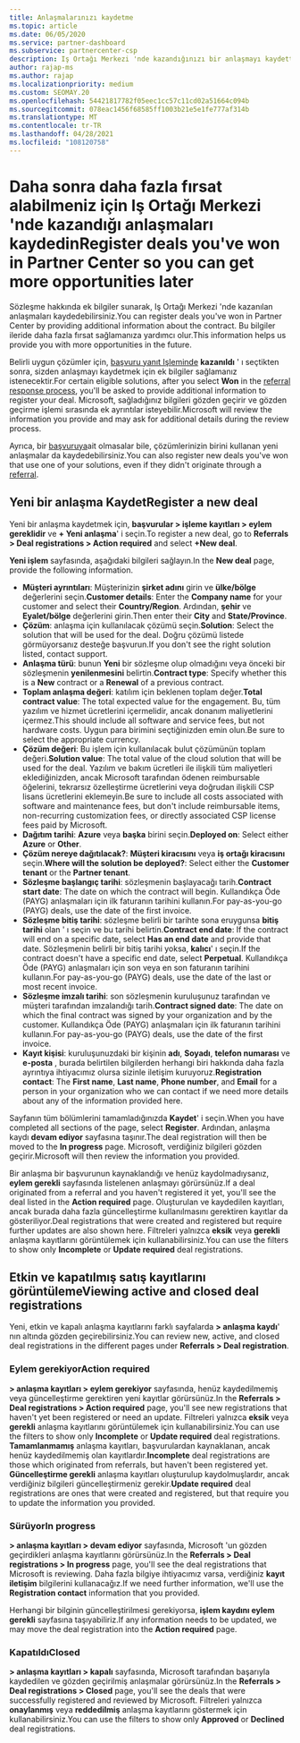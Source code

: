 ```yaml
---
title: Anlaşmalarınızı kaydetme
ms.topic: article
ms.date: 06/05/2020
ms.service: partner-dashboard
ms.subservice: partnercenter-csp
description: Iş Ortağı Merkezi 'nde kazandığınızı bir anlaşmayı kaydettiğinizde, Microsoft 'un gelecekte daha fazla fırsat sağlamasına yardımcı olur.
author: rajap-ms
ms.author: rajap
ms.localizationpriority: medium
ms.custom: SEOMAY.20
ms.openlocfilehash: 54421817782f05eec1cc57c11cd02a51664c094b
ms.sourcegitcommit: 078eac1456f68585ff1003b21e5e1fe777af314b
ms.translationtype: MT
ms.contentlocale: tr-TR
ms.lasthandoff: 04/28/2021
ms.locfileid: "108120758"
---
```

# <a name="register-deals-youve-won-in-partner-center-so-you-can-get-more-opportunities-later"></a><span data-ttu-id="63f03-103">Daha sonra daha fazla fırsat alabilmeniz için Iş Ortağı Merkezi 'nde kazandığı anlaşmaları kaydedin</span><span class="sxs-lookup"><span data-stu-id="63f03-103">Register deals you've won in Partner Center so you can get more opportunities later</span></span>

<span data-ttu-id="63f03-104">Sözleşme hakkında ek bilgiler sunarak, Iş Ortağı Merkezi 'nde kazanılan anlaşmaları kaydedebilirsiniz.</span><span class="sxs-lookup"><span data-stu-id="63f03-104">You can register deals you've won in Partner Center by providing additional information about the contract.</span></span> <span data-ttu-id="63f03-105">Bu bilgiler ileride daha fazla fırsat sağlamanıza yardımcı olur.</span><span class="sxs-lookup"><span data-stu-id="63f03-105">This information helps us provide you with more opportunities in the future.</span></span>

<span data-ttu-id="63f03-106">Belirli uygun çözümler için, [başvuru yanıt Işleminde](manage-leads.md) **kazanıldı** ' ı seçtikten sonra, sizden anlaşmayı kaydetmek için ek bilgiler sağlamanız istenecektir.</span><span class="sxs-lookup"><span data-stu-id="63f03-106">For certain eligible solutions, after you select **Won** in the [referral response process](manage-leads.md), you'll be asked to provide additional information to register your deal.</span></span> <span data-ttu-id="63f03-107">Microsoft, sağladığınız bilgileri gözden geçirir ve gözden geçirme işlemi sırasında ek ayrıntılar isteyebilir.</span><span class="sxs-lookup"><span data-stu-id="63f03-107">Microsoft will review the information you provide and may ask for additional details during the review process.</span></span>

<span data-ttu-id="63f03-108">Ayrıca, bir [başvuruya](referrals.md)ait olmasalar bile, çözümlerinizin birini kullanan yeni anlaşmalar da kaydedebilirsiniz.</span><span class="sxs-lookup"><span data-stu-id="63f03-108">You can also register new deals you've won that use one of your solutions, even if they didn't originate through a [referral](referrals.md).</span></span> 

## <a name="register-a-new-deal"></a><span data-ttu-id="63f03-109">Yeni bir anlaşma Kaydet</span><span class="sxs-lookup"><span data-stu-id="63f03-109">Register a new deal</span></span>

<span data-ttu-id="63f03-110">Yeni bir anlaşma kaydetmek için, **başvurular > işleme kayıtları > eylem gereklidir** ve **+ Yeni anlaşma**' i seçin.</span><span class="sxs-lookup"><span data-stu-id="63f03-110">To register a new deal, go to **Referrals > Deal registrations > Action required** and select **+New deal**.</span></span>

<span data-ttu-id="63f03-111">**Yeni işlem** sayfasında, aşağıdaki bilgileri sağlayın.</span><span class="sxs-lookup"><span data-stu-id="63f03-111">In the **New deal** page, provide the following information.</span></span>

- <span data-ttu-id="63f03-112">**Müşteri ayrıntıları**: Müşterinizin **şirket adını** girin ve **ülke/bölge** değerlerini seçin.</span><span class="sxs-lookup"><span data-stu-id="63f03-112">**Customer details**: Enter the **Company name** for your customer and select their **Country/Region**.</span></span> <span data-ttu-id="63f03-113">Ardından, **şehir** ve **Eyalet/bölge** değerlerini girin.</span><span class="sxs-lookup"><span data-stu-id="63f03-113">Then enter their **City** and **State/Province**.</span></span>
- <span data-ttu-id="63f03-114">**Çözüm**: anlaşma için kullanılacak çözümü seçin.</span><span class="sxs-lookup"><span data-stu-id="63f03-114">**Solution**: Select the solution that will be used for the deal.</span></span> <span data-ttu-id="63f03-115">Doğru çözümü listede görmüyorsanız desteğe başvurun.</span><span class="sxs-lookup"><span data-stu-id="63f03-115">If you don't see the right solution listed, contact support.</span></span>
- <span data-ttu-id="63f03-116">**Anlaşma türü**: bunun **Yeni** bir sözleşme olup olmadığını veya önceki bir sözleşmenin **yenilenmesini** belirtin.</span><span class="sxs-lookup"><span data-stu-id="63f03-116">**Contract type**: Specify whether this is a **New** contract or a **Renewal** of a previous contract.</span></span>
- <span data-ttu-id="63f03-117">**Toplam anlaşma değeri**: katılım için beklenen toplam değer.</span><span class="sxs-lookup"><span data-stu-id="63f03-117">**Total contract value**: The total expected value for the engagement.</span></span> <span data-ttu-id="63f03-118">Bu, tüm yazılım ve hizmet ücretlerini içermelidir, ancak donanım maliyetlerini içermez.</span><span class="sxs-lookup"><span data-stu-id="63f03-118">This should include all software and service fees, but not hardware costs.</span></span> <span data-ttu-id="63f03-119">Uygun para birimini seçtiğinizden emin olun.</span><span class="sxs-lookup"><span data-stu-id="63f03-119">Be sure to select the appropriate currency.</span></span>
- <span data-ttu-id="63f03-120">**Çözüm değeri**: Bu işlem için kullanılacak bulut çözümünün toplam değeri.</span><span class="sxs-lookup"><span data-stu-id="63f03-120">**Solution value**: The total value of the cloud solution that will be used for the deal.</span></span> <span data-ttu-id="63f03-121">Yazılım ve bakım ücretleri ile ilişkili tüm maliyetleri eklediğinizden, ancak Microsoft tarafından ödenen reimbursable öğelerini, tekrarsız özelleştirme ücretlerini veya doğrudan ilişkili CSP lisans ücretlerini eklemeyin.</span><span class="sxs-lookup"><span data-stu-id="63f03-121">Be sure to include all costs associated with software and maintenance fees, but don't include reimbursable items, non-recurring customization fees, or directly associated CSP license fees paid by Microsoft.</span></span>
- <span data-ttu-id="63f03-122">**Dağıtım tarihi**: **Azure** veya **başka** birini seçin.</span><span class="sxs-lookup"><span data-stu-id="63f03-122">**Deployed on**: Select either **Azure** or **Other**.</span></span>
- <span data-ttu-id="63f03-123">**Çözüm nereye dağıtılacak?**: **Müşteri kiracısını** veya **iş ortağı kiracısını** seçin.</span><span class="sxs-lookup"><span data-stu-id="63f03-123">**Where will the solution be deployed?**: Select either the **Customer tenant** or the **Partner tenant**.</span></span>
- <span data-ttu-id="63f03-124">**Sözleşme başlangıç tarihi**: sözleşmenin başlayacağı tarih.</span><span class="sxs-lookup"><span data-stu-id="63f03-124">**Contract start date**: The date on which the contract will begin.</span></span> <span data-ttu-id="63f03-125">Kullandıkça Öde (PAYG) anlaşmaları için ilk faturanın tarihini kullanın.</span><span class="sxs-lookup"><span data-stu-id="63f03-125">For pay-as-you-go (PAYG) deals, use the date of the first invoice.</span></span>
- <span data-ttu-id="63f03-126">**Sözleşme bitiş tarihi**: sözleşme belirli bir tarihte sona eruygunsa **bitiş tarihi** olan ' ı seçin ve bu tarihi belirtin.</span><span class="sxs-lookup"><span data-stu-id="63f03-126">**Contract end date**: If the contract will end on a specific date, select **Has an end date** and provide that date.</span></span> <span data-ttu-id="63f03-127">Sözleşmenin belirli bir bitiş tarihi yoksa, **kalıcı**' ı seçin.</span><span class="sxs-lookup"><span data-stu-id="63f03-127">If the contract doesn't have a specific end date, select **Perpetual**.</span></span> <span data-ttu-id="63f03-128">Kullandıkça Öde (PAYG) anlaşmaları için son veya en son faturanın tarihini kullanın.</span><span class="sxs-lookup"><span data-stu-id="63f03-128">For pay-as-you-go (PAYG) deals, use the date of the last or most recent invoice.</span></span>
- <span data-ttu-id="63f03-129">**Sözleşme imzalı tarihi**: son sözleşmenin kuruluşunuz tarafından ve müşteri tarafından imzalandığı tarih.</span><span class="sxs-lookup"><span data-stu-id="63f03-129">**Contract signed date**: The date on which the final contract was signed by your organization and by the customer.</span></span> <span data-ttu-id="63f03-130">Kullandıkça Öde (PAYG) anlaşmaları için ilk faturanın tarihini kullanın.</span><span class="sxs-lookup"><span data-stu-id="63f03-130">For pay-as-you-go (PAYG) deals, use the date of the first invoice.</span></span>
- <span data-ttu-id="63f03-131">**Kayıt kişisi**: kuruluşunuzdaki bir kişinin **adı**, **Soyadı**, **telefon numarası** ve **e-posta** , burada belirtilen bilgilerden herhangi biri hakkında daha fazla ayrıntıya ihtiyacımız olursa sizinle iletişim kuruyoruz.</span><span class="sxs-lookup"><span data-stu-id="63f03-131">**Registration contact**: The **First name**, **Last name**, **Phone number**, and **Email** for a person in your organization who we can contact if we need more details about any of the information provided here.</span></span>

<span data-ttu-id="63f03-132">Sayfanın tüm bölümlerini tamamladığınızda **Kaydet**' i seçin.</span><span class="sxs-lookup"><span data-stu-id="63f03-132">When you have completed all sections of the page, select **Register**.</span></span> <span data-ttu-id="63f03-133">Ardından, anlaşma kaydı **devam ediyor** sayfasına taşınır.</span><span class="sxs-lookup"><span data-stu-id="63f03-133">The deal registration will then be moved to the **In progress** page.</span></span> <span data-ttu-id="63f03-134">Microsoft, verdiğiniz bilgileri gözden geçirir.</span><span class="sxs-lookup"><span data-stu-id="63f03-134">Microsoft will then review the information you provided.</span></span>

<span data-ttu-id="63f03-135">Bir anlaşma bir başvurunun kaynaklandığı ve henüz kaydolmadıysanız, **eylem gerekli** sayfasında listelenen anlaşmayı görürsünüz.</span><span class="sxs-lookup"><span data-stu-id="63f03-135">If a deal originated from a referral and you haven't registered it yet, you'll see the deal listed in the **Action required** page.</span></span> <span data-ttu-id="63f03-136">Oluşturulan ve kaydedilen kayıtları, ancak burada daha fazla güncelleştirme kullanılmasını gerektiren kayıtlar da gösteriliyor.</span><span class="sxs-lookup"><span data-stu-id="63f03-136">Deal registrations that were created and registered but require further updates are also shown here.</span></span> <span data-ttu-id="63f03-137">Filtreleri yalnızca **eksik** veya **gerekli** anlaşma kayıtlarını görüntülemek için kullanabilirsiniz.</span><span class="sxs-lookup"><span data-stu-id="63f03-137">You can use the filters to show only **Incomplete** or **Update required** deal registrations.</span></span>

## <a name="viewing-active-and-closed-deal-registrations"></a><span data-ttu-id="63f03-138">Etkin ve kapatılmış satış kayıtlarını görüntüleme</span><span class="sxs-lookup"><span data-stu-id="63f03-138">Viewing active and closed deal registrations</span></span>

<span data-ttu-id="63f03-139">Yeni, etkin ve kapalı anlaşma kayıtlarını farklı sayfalarda **> anlaşma kaydı**' nın altında gözden geçirebilirsiniz.</span><span class="sxs-lookup"><span data-stu-id="63f03-139">You can review new, active, and closed deal registrations in the different pages under **Referrals > Deal registration**.</span></span>

### <a name="action-required"></a><span data-ttu-id="63f03-140">Eylem gerekiyor</span><span class="sxs-lookup"><span data-stu-id="63f03-140">Action required</span></span>

<span data-ttu-id="63f03-141">**> anlaşma kayıtları > eylem gerekiyor** sayfasında, henüz kaydedilmemiş veya güncelleştirme gerektiren yeni kayıtlar görürsünüz.</span><span class="sxs-lookup"><span data-stu-id="63f03-141">In the **Referrals > Deal registrations > Action required** page, you'll see new registrations that haven't yet been registered or need an update.</span></span> <span data-ttu-id="63f03-142">Filtreleri yalnızca **eksik** veya **gerekli** anlaşma kayıtlarını görüntülemek için kullanabilirsiniz.</span><span class="sxs-lookup"><span data-stu-id="63f03-142">You can use the filters to show only **Incomplete** or **Update required** deal registrations.</span></span> <span data-ttu-id="63f03-143">**Tamamlanmamış** anlaşma kayıtları, başvurulardan kaynaklanan, ancak henüz kaydedilmemiş olan kayıtlardır.</span><span class="sxs-lookup"><span data-stu-id="63f03-143">**Incomplete** deal registrations are those which originated from referrals, but haven't been registered yet.</span></span> <span data-ttu-id="63f03-144">**Güncelleştirme gerekli** anlaşma kayıtları oluşturulup kaydolmuşlardır, ancak verdiğiniz bilgileri güncelleştirmeniz gerekir.</span><span class="sxs-lookup"><span data-stu-id="63f03-144">**Update required** deal registrations are ones that were created and registered, but that require you to update the information you provided.</span></span>

### <a name="in-progress"></a><span data-ttu-id="63f03-145">Sürüyor</span><span class="sxs-lookup"><span data-stu-id="63f03-145">In progress</span></span>

<span data-ttu-id="63f03-146">**> anlaşma kayıtları > devam ediyor** sayfasında, Microsoft 'un gözden geçirdikleri anlaşma kayıtlarını görürsünüz.</span><span class="sxs-lookup"><span data-stu-id="63f03-146">In the **Referrals > Deal registrations > In progress** page, you'll see the deal registrations that Microsoft is reviewing.</span></span> <span data-ttu-id="63f03-147">Daha fazla bilgiye ihtiyacımız varsa, verdiğiniz **kayıt iletişim** bilgilerini kullanacağız.</span><span class="sxs-lookup"><span data-stu-id="63f03-147">If we need further information, we'll use the **Registration contact** information that you provided.</span></span>

<span data-ttu-id="63f03-148">Herhangi bir bilginin güncelleştirilmesi gerekiyorsa, **işlem kaydını eylem gerekli** sayfasına taşıyabiliriz.</span><span class="sxs-lookup"><span data-stu-id="63f03-148">If any information needs to be updated, we may move the deal registration into the **Action required** page.</span></span>

### <a name="closed"></a><span data-ttu-id="63f03-149">Kapatıldı</span><span class="sxs-lookup"><span data-stu-id="63f03-149">Closed</span></span>

<span data-ttu-id="63f03-150">**> anlaşma kayıtları > kapalı** sayfasında, Microsoft tarafından başarıyla kaydedilen ve gözden geçirilmiş anlaşmalar görürsünüz.</span><span class="sxs-lookup"><span data-stu-id="63f03-150">In the **Referrals > Deal registrations > Closed** page, you'll see the deals that were successfully registered and reviewed by Microsoft.</span></span> <span data-ttu-id="63f03-151">Filtreleri yalnızca **onaylanmış** veya **reddedilmiş** anlaşma kayıtlarını göstermek için kullanabilirsiniz.</span><span class="sxs-lookup"><span data-stu-id="63f03-151">You can use the filters to show only **Approved** or **Declined** deal registrations.</span></span>

